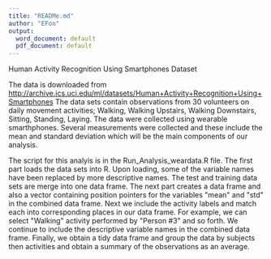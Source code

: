 ```yaml
---
title: "READMe.md"
author: "EFon"
output:
  word_document: default
  pdf_document: default
---
```

Human Activity Recognition Using Smartphones Dataset

The data is downloaded from http://archive.ics.uci.edu/ml/datasets/Human+Activity+Recognition+Using+Smartphones
The data sets contain observations from 30 volunteers on daily movement activities; Walking, Walking Upstairs, Walking Downstairs, Sitting, Standing, Laying. The data were collected using wearable smarthphones. Several measurements were collected and these include the mean and standard deviation which will be the main components of our analysis. 


The script for this analyis is in the Run_Analysis_weardata.R file. 
The first part loads the data sets into R. Upon loading, some of the variable names have been replaced by more descriptive names. The test and training data sets are merge into one data frame. 
The next part creates a data frame and also a vector containing position pointers for the variables "mean" and "std" in the combined data frame. 
Next we include the activity labels and match each into corresponding places in our data frame. For example, we can select "Walking" activity performed by "Person #3" and so forth.
We continue to include the descriptive variable names in the combined data frame.
Finally, we obtain a tidy data frame and group the data by subjects then activities and obtain a summary of the observations as an average.



   